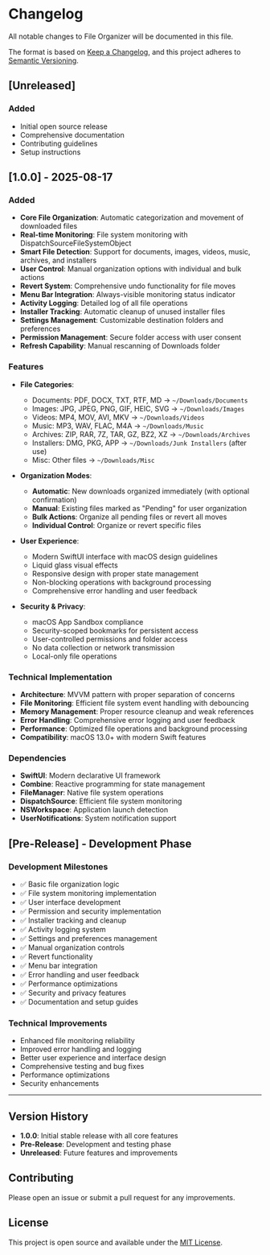 # Changelog

All notable changes to File Organizer will be documented in this file.

The format is based on [Keep a Changelog](https://keepachangelog.com/en/1.0.0/),
and this project adheres to [Semantic Versioning](https://semver.org/spec/v2.0.0.html).

## [Unreleased]

### Added
- Initial open source release
- Comprehensive documentation
- Contributing guidelines
- Setup instructions

## [1.0.0] - 2025-08-17

### Added
- **Core File Organization**: Automatic categorization and movement of downloaded files
- **Real-time Monitoring**: File system monitoring with DispatchSourceFileSystemObject
- **Smart File Detection**: Support for documents, images, videos, music, archives, and installers
- **User Control**: Manual organization options with individual and bulk actions
- **Revert System**: Comprehensive undo functionality for file moves
- **Menu Bar Integration**: Always-visible monitoring status indicator
- **Activity Logging**: Detailed log of all file operations
- **Installer Tracking**: Automatic cleanup of unused installer files
- **Settings Management**: Customizable destination folders and preferences
- **Permission Management**: Secure folder access with user consent
- **Refresh Capability**: Manual rescanning of Downloads folder

### Features
- **File Categories**:
  - Documents: PDF, DOCX, TXT, RTF, MD → `~/Downloads/Documents`
  - Images: JPG, JPEG, PNG, GIF, HEIC, SVG → `~/Downloads/Images`
  - Videos: MP4, MOV, AVI, MKV → `~/Downloads/Videos`
  - Music: MP3, WAV, FLAC, M4A → `~/Downloads/Music`
  - Archives: ZIP, RAR, 7Z, TAR, GZ, BZ2, XZ → `~/Downloads/Archives`
  - Installers: DMG, PKG, APP → `~/Downloads/Junk Installers` (after use)
  - Misc: Other files → `~/Downloads/Misc`

- **Organization Modes**:
  - **Automatic**: New downloads organized immediately (with optional confirmation)
  - **Manual**: Existing files marked as "Pending" for user organization
  - **Bulk Actions**: Organize all pending files or revert all moves
  - **Individual Control**: Organize or revert specific files

- **User Experience**:
  - Modern SwiftUI interface with macOS design guidelines
  - Liquid glass visual effects
  - Responsive design with proper state management
  - Non-blocking operations with background processing
  - Comprehensive error handling and user feedback

- **Security & Privacy**:
  - macOS App Sandbox compliance
  - Security-scoped bookmarks for persistent access
  - User-controlled permissions and folder access
  - No data collection or network transmission
  - Local-only file operations

### Technical Implementation
- **Architecture**: MVVM pattern with proper separation of concerns
- **File Monitoring**: Efficient file system event handling with debouncing
- **Memory Management**: Proper resource cleanup and weak references
- **Error Handling**: Comprehensive error logging and user feedback
- **Performance**: Optimized file operations and background processing
- **Compatibility**: macOS 13.0+ with modern Swift features

### Dependencies
- **SwiftUI**: Modern declarative UI framework
- **Combine**: Reactive programming for state management
- **FileManager**: Native file system operations
- **DispatchSource**: Efficient file system monitoring
- **NSWorkspace**: Application launch detection
- **UserNotifications**: System notification support

## [Pre-Release] - Development Phase

### Development Milestones
- ✅ Basic file organization logic
- ✅ File system monitoring implementation
- ✅ User interface development
- ✅ Permission and security implementation
- ✅ Installer tracking and cleanup
- ✅ Activity logging system
- ✅ Settings and preferences management
- ✅ Manual organization controls
- ✅ Revert functionality
- ✅ Menu bar integration
- ✅ Error handling and user feedback
- ✅ Performance optimizations
- ✅ Security and privacy features
- ✅ Documentation and setup guides

### Technical Improvements
- Enhanced file monitoring reliability
- Improved error handling and logging
- Better user experience and interface design
- Comprehensive testing and bug fixes
- Performance optimizations
- Security enhancements

---

## Version History

- **1.0.0**: Initial stable release with all core features
- **Pre-Release**: Development and testing phase
- **Unreleased**: Future features and improvements

## Contributing

Please open an issue or submit a pull request for any improvements.

## License

This project is open source and available under the [MIT License](LICENSE).
